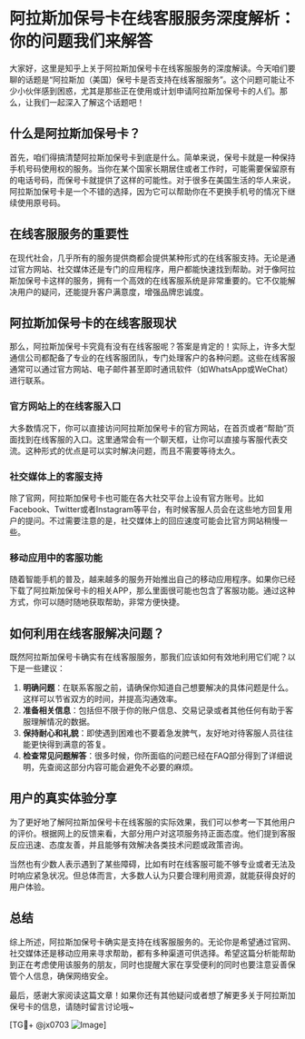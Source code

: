 # 阿拉斯加保号卡在线客服服务深度解析：你的问题我们来解答

大家好，这里是知乎上关于阿拉斯加保号卡在线客服服务的深度解读。今天咱们要聊的话题是“阿拉斯加（美国）保号卡是否支持在线客服服务”。这个问题可能让不少小伙伴感到困惑，尤其是那些正在使用或计划申请阿拉斯加保号卡的人们。那么，让我们一起深入了解这个话题吧！

## 什么是阿拉斯加保号卡？

首先，咱们得搞清楚阿拉斯加保号卡到底是什么。简单来说，保号卡就是一种保持手机号码使用权的服务。当你在某个国家长期居住或者工作时，可能需要保留原有的电话号码，而保号卡就提供了这样的可能性。对于很多在美国生活的华人来说，阿拉斯加保号卡是一个不错的选择，因为它可以帮助你在不更换手机号的情况下继续使用原号码。

## 在线客服服务的重要性

在现代社会，几乎所有的服务提供商都会提供某种形式的在线客服支持。无论是通过官方网站、社交媒体还是专门的应用程序，用户都能快速找到帮助。对于像阿拉斯加保号卡这样的服务，拥有一个高效的在线客服系统是非常重要的。它不仅能解决用户的疑问，还能提升客户满意度，增强品牌忠诚度。

## 阿拉斯加保号卡的在线客服现状

那么，阿拉斯加保号卡究竟有没有在线客服呢？答案是肯定的！实际上，许多大型通信公司都配备了专业的在线客服团队，专门处理客户的各种问题。这些在线客服通常可以通过官方网站、电子邮件甚至即时通讯软件（如WhatsApp或WeChat）进行联系。

### 官方网站上的在线客服入口

大多数情况下，你可以直接访问阿拉斯加保号卡的官方网站，在首页或者“帮助”页面找到在线客服的入口。这里通常会有一个聊天框，让你可以直接与客服代表交流。这种形式的优点是可以实时解决问题，而且不需要等待太久。

### 社交媒体上的客服支持

除了官网，阿拉斯加保号卡也可能在各大社交平台上设有官方账号。比如Facebook、Twitter或者Instagram等平台，有时候客服人员会在这些地方回复用户的提问。不过需要注意的是，社交媒体上的回应速度可能会比官方网站稍慢一些。

### 移动应用中的客服功能

随着智能手机的普及，越来越多的服务开始推出自己的移动应用程序。如果你已经下载了阿拉斯加保号卡的相关APP，那么里面很可能也包含了客服功能。通过这种方式，你可以随时随地获取帮助，非常方便快捷。

## 如何利用在线客服解决问题？

既然阿拉斯加保号卡确实有在线客服服务，那我们应该如何有效地利用它们呢？以下是一些建议：

1. **明确问题**：在联系客服之前，请确保你知道自己想要解决的具体问题是什么。这样可以节省双方的时间，并提高沟通效率。
2. **准备相关信息**：包括但不限于你的账户信息、交易记录或者其他任何有助于客服理解情况的数据。
3. **保持耐心和礼貌**：即使遇到困难也不要着急发脾气，友好地对待客服人员往往能更快得到满意的答复。
4. **检查常见问题解答**：很多时候，你所面临的问题已经在FAQ部分得到了详细说明，先查阅这部分内容可能会避免不必要的麻烦。

## 用户的真实体验分享

为了更好地了解阿拉斯加保号卡在线客服的实际效果，我们可以参考一下其他用户的评价。根据网上的反馈来看，大部分用户对这项服务持正面态度。他们提到客服反应迅速、态度友善，并且能够有效解决各类技术问题或政策咨询。

当然也有少数人表示遇到了某些障碍，比如有时在线客服可能不够专业或者无法及时响应紧急状况。但总体而言，大多数人认为只要合理利用资源，就能获得良好的用户体验。

## 总结

综上所述，阿拉斯加保号卡确实是支持在线客服服务的。无论你是希望通过官网、社交媒体还是移动应用来寻求帮助，都有多种渠道可供选择。希望这篇分析能帮助到正在考虑使用该服务的朋友，同时也提醒大家在享受便利的同时也要注意妥善保管个人信息，确保网络安全。

最后，感谢大家阅读这篇文章！如果你还有其他疑问或者想了解更多关于阿拉斯加保号卡的信息，请随时留言讨论哦~

[TG💪+ @jx0703 ![Image](https://github.com/user-attachments/assets/dbca1d08-cadb-493c-b0ec-ad6f7a83f270)]